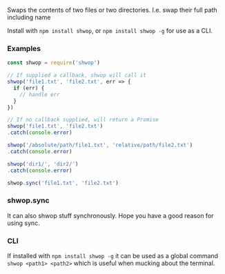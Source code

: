 Swaps the contents of two files or two directories.
I.e. swap their full path including name

Install with `npm install shwop`, or `npm install shwop -g` for use as a CLI.

### Examples
```javascript
const shwop = require('shwop')

// If supplied a callback, shwop will call it
shwop('file1.txt', 'file2.txt', err => {
  if (err) {
    // handle err
  }
})

// If no callback supplied, will return a Promise
shwop('file1.txt', 'file2.txt')
.catch(console.error)

shwop('/absolute/path/file1.txt', 'relative/path/file2.txt')
.catch(console.error)

shwop('dir1/', 'dir2/')
.catch(console.error)

shwop.sync('file1.txt', 'file2.txt')
```

### shwop.sync

It can also shwop stuff synchronously. Hope you have a good reason for using sync.

### CLI

If installed with `npm install shwop -g` it can be used as a global
command `shwop <path1> <path2>` which is useful when mucking about the terminal.

